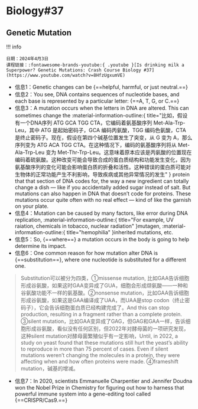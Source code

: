 # Biology#37
## Genetic Mutation
!!! info 

    日期：2024年4月3日
    课程链接：:fontawesome-brands-youtube:{ .youtube }[Is drinking milk a Superpower? Genetic Mutations: Crash Course Biology #37](https://www.youtube.com/watch?v=8HfzUgxumVE) 
+ 信息1：Genetic changes can be {==helpful, harmful, or just neutral.==}
+ 信息2：You see, DNA contains sequences of nucleotide bases, and each base is represented by a particular letter: {==A, T, G, or C.==} 
+ 信息3：A mutation occurs when the letters in DNA are altered. This can sometimes change the :material-information-outline:{ title="比如，假设有一个DNA序列 ATG GCA TGG CTA，它编码着氨基酸序列 Met-Ala-Trp-Leu，其中 ATG 是起始密码子，GCA 编码丙氨酸，TGG 编码色氨酸，CTA 是终止密码子。现在，假设在第四个碱基位置发生了突变，从 G 变为 A，那么序列变为 ATG ACA TGG CTA。在这种情况下，编码的氨基酸序列将从 Met-Ala-Trp-Leu 变为 Met-Thr-Trp-Leu。这意味着原本应该是丙氨酸的位置现在编码着硫氨酸。这种改变可能会导致合成的蛋白质结构和功能发生变化，因为氨基酸序列的变化可能会影响蛋白质的折叠和活性。这种错误的蛋白质可能对生物体的正常功能产生不利影响，导致疾病或其他异常情况的发生" } protein that that section of DNA codes for, the way a new ingredient can totally change a dish — like if you accidentally added sugar instead of salt. But mutations can also happen in DNA that doesn’t code for proteins. These mutations occur quite often with no real effect — kind of like the garnish on your plate.
+ 信息4：Mutation can be caused by many factors, like error during DNA replication, :material-information-outline:{ title="For example, UV raiation, chemicals in tobacco, nuclear radiation" }mutagen, :material-information-outline:{ title="hemophilia" }inherited mutations, etc.
+ 信息5：So, {==where==} a mutation occurs in the body is going to help determine its impact.
+ 信息6：One common reason for how mutation alter DNA is {==substitution==}, where one nucleotide is substituted for a different one. 
>Substitution可以被分为四类，①missense mutation, 比如GAA告诉细胞形成谷氨酸，如果这时GAA变异成了GUA，细胞会形成缬氨酸——一种和谷氨酸功能不一样的氨基酸。②nonsense mutation，比如GAA告诉细胞形成谷氨酸，如果这是GAA编译成了UAA，而UAA是stop codon（终止密码子），它会告诉细胞蛋白质已经构建完成了。And this can stop production, resulting in a fragment rather than a complete protein. ③silent mutation，比如GAA变异成了GAG，但GAG和GAA一样，告诉细胞形成谷氨酸，看似没有任何区别，但2022年对酵母菌的一项研究发现，这种silent mutation对酵母菌繁殖似乎有一定影响，Until, in 2022, a study on yeast found that these mutations still hurt the yeast’s ability to reproduce in more than 75 percent of cases. Even if silent mutations weren’t changing the molecules in a protein, they were affecting when and how often proteins were made. ④frameshift mutation，碱基的增减。

+ 信息7：In 2020, scientists Emmanuelle Charpentier and Jennifer Doudna won the Nobel Prize in Chemistry for figuring out how to harness that powerful immune system into a gene-editing tool called {==CRISPR/Cas9.==}






